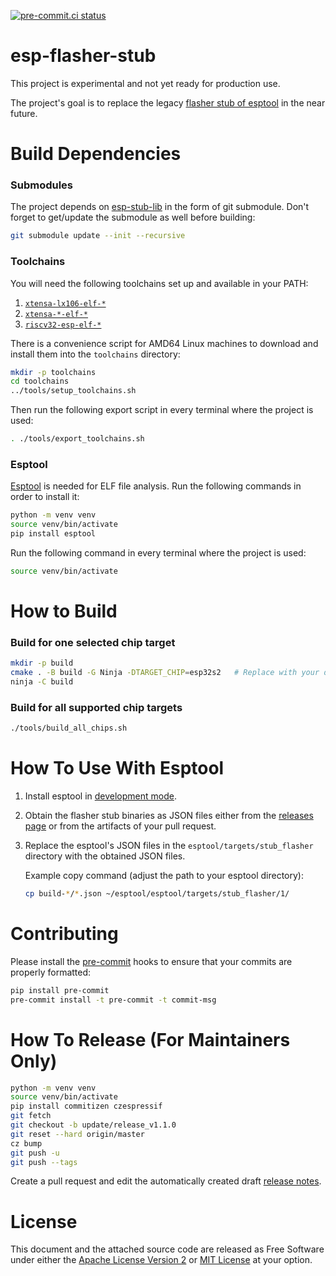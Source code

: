 [![pre-commit.ci status](https://results.pre-commit.ci/badge/github/espressif/esp-flasher-stub/master.svg)](https://results.pre-commit.ci/latest/github/espressif/esp-flasher-stub/master)

# esp-flasher-stub

This project is experimental and not yet ready for production use.

The project's goal is to replace the legacy [flasher stub of esptool](https://github.com/espressif/esptool-legacy-flasher-stub/) in the near future.

# Build Dependencies

### Submodules

The project depends on [esp-stub-lib](https://github.com/espressif/esp-stub-lib/) in the form of git submodule. Don't forget to get/update the submodule as well before building:

```sh
git submodule update --init --recursive
```

### Toolchains

You will need the following toolchains set up and available in your PATH:
1. [`xtensa-lx106-elf-*`](https://docs.espressif.com/projects/esp8266-rtos-sdk/en/latest/get-started/index.html#setup-toolchain)
2. [`xtensa-*-elf-*`](https://github.com/espressif/crosstool-NG)
3. [`riscv32-esp-elf-*`](https://github.com/espressif/crosstool-NG)

There is a convenience script for AMD64 Linux machines to download and install them into the `toolchains` directory:
```sh
mkdir -p toolchains
cd toolchains
../tools/setup_toolchains.sh
```

Then run the following export script in every terminal where the project is used:
```sh
. ./tools/export_toolchains.sh
```

### Esptool

[Esptool](https://github.com/espressif/esptool/) is needed for ELF file analysis. Run the following commands in order to install it:
```sh
python -m venv venv
source venv/bin/activate
pip install esptool
```

Run the following command in every terminal where the project is used:
```sh
source venv/bin/activate
```

# How to Build

### Build for one selected chip target

```sh
mkdir -p build
cmake . -B build -G Ninja -DTARGET_CHIP=esp32s2   # Replace with your desired chip, e.g. esp32, esp8266
ninja -C build
```

### Build for all supported chip targets

```sh
./tools/build_all_chips.sh
```

# How To Use With Esptool

1. Install esptool in [development mode](https://docs.espressif.com/projects/esptool/en/latest/esp32/contributing.html#development-setup).
2. Obtain the flasher stub binaries as JSON files either from the [releases page](https://github.com/espressif/esp-flasher-stub) or from the artifacts of your pull request.
3. Replace the esptool's JSON files in the `esptool/targets/stub_flasher` directory with the obtained JSON files.

    Example copy command (adjust the path to your esptool directory):

    ```sh
    cp build-*/*.json ~/esptool/esptool/targets/stub_flasher/1/
    ```

# Contributing

Please install the [pre-commit](https://pre-commit.com/) hooks to ensure that your commits are properly formatted:

```bash
pip install pre-commit
pre-commit install -t pre-commit -t commit-msg
```

# How To Release (For Maintainers Only)

```bash
python -m venv venv
source venv/bin/activate
pip install commitizen czespressif
git fetch
git checkout -b update/release_v1.1.0
git reset --hard origin/master
cz bump
git push -u
git push --tags
```
Create a pull request and edit the automatically created draft [release notes](https://github.com/espressif/esp-flasher-stub/releases).

# License

This document and the attached source code are released as Free Software under either the [Apache License Version 2](LICENSE-APACHE) or [MIT License](LICENSE-MIT) at your option.
